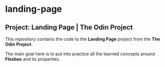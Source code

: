 # landing-page

## Project: Landing Page | The Odin Project

This repository contains the code to the **Landing Page** project from the **The Odin Project**.

The main goal here is to put into practice all the learned concepts around **Flexbox** and its properties.